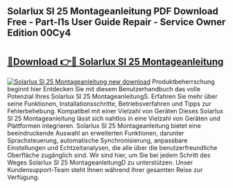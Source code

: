 ## Solarlux Sl 25 Montageanleitung PDF Download Free - Part-I1s User Guide Repair - Service Owner Edition 00Cy4

# <h2><a href="http://df6s0fx.blite.top/?on=Solarlux+Sl+25+Montageanleitung">🔗Download 👉🔴 Solarlux Sl 25 Montageanleitung</a></h2>

[![Solarlux Sl 25 Montageanleitung new download](https://i.imgur.com/lujVjoI.png)](http://df6s0fx.blite.top/?on=Solarlux+Sl+25+Montageanleitung)
Produktbeherrschung beginnt hier Entdecken Sie mit diesem Benutzerhandbuch das volle Potenzial Ihres Solarlux Sl 25 MontageanleitungS. Erfahren Sie mehr über seine Funktionen, Installationsschritte, Betriebsverfahren und Tipps zur Fehlerbehebung. Kompatibel mit einer Vielzahl von Geräten Dieses Solarlux Sl 25 Montageanleitung lässt sich nahtlos in eine Vielzahl von Geräten und Plattformen integrieren. Solarlux Sl 25 Montageanleitung bietet eine beeindruckende Auswahl an erweiterten Funktionen, darunter Sprachsteuerung, automatische Synchronisierung, anpassbare Einstellungen und Echtzeitanalysen, die alle über die benutzerfreundliche Oberfläche zugänglich sind. Wir sind hier, um Sie bei jedem Schritt des Weges Solarlux Sl 25 MontageanleitungD zu unterstützen. Unser Kundensupport-Team steht Ihnen während Ihrer gesamten Reise zur Verfügung.
